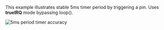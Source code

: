 This example illustrates stable 5ms timer period by triggering a pin. Uses **trueIRQ** mode bypassing loop().

![5ms period timer accuracy](5ms.png)
